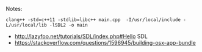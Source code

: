 Notes:

    clang++ -std=c++11 -stdlib=libc++ main.cpp  -I/usr/local/include -L/usr/local/lib -lSDL2 -o main


* http://lazyfoo.net/tutorials/SDL/index.php#Hello SDL
* https://stackoverflow.com/questions/1596945/building-osx-app-bundle   
